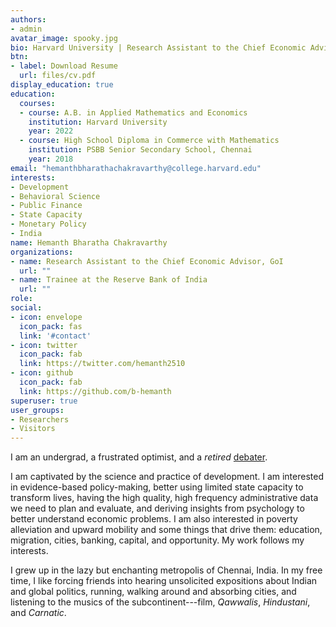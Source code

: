 ```yaml
---
authors:
- admin
avatar_image: spooky.jpg
bio: Harvard University | Research Assistant to the Chief Economic Advisor, Govt. of India
btn:
- label: Download Resume
  url: files/cv.pdf
display_education: true
education:
  courses:
  - course: A.B. in Applied Mathematics and Economics
    institution: Harvard University 
    year: 2022
  - course: High School Diploma in Commerce with Mathematics
    institution: PSBB Senior Secondary School, Chennai
    year: 2018
email: "hemanthbharathachakravarthy@college.harvard.edu"
interests:
- Development
- Behavioral Science
- Public Finance
- State Capacity
- Monetary Policy
- India
name: Hemanth Bharatha Chakravarthy
organizations:
- name: Research Assistant to the Chief Economic Advisor, GoI
  url: ""
- name: Trainee at the Reserve Bank of India
  url: ""
role: 
social:
- icon: envelope
  icon_pack: fas
  link: '#contact'
- icon: twitter
  icon_pack: fab
  link: https://twitter.com/hemanth2510
- icon: github
  icon_pack: fab
  link: https://github.com/b-hemanth
superuser: true
user_groups:
- Researchers
- Visitors
---
```


I am an undergrad, a frustrated optimist, and a *retired* [debater](https://www.edexlive.com/news/2018/aug/02/meet-indias-youngest-debate-guns-who-matched-wits-with-the-best-in-the-world-3562.html).

I am captivated by the science and practice of development. I am interested in evidence-based policy-making, better using limited state capacity to transform lives, having the high quality, high frequency administrative data we need to plan and evaluate, and deriving insights from psychology to better understand economic problems. I am also interested in poverty alleviation and upward mobility and some things that drive them: education, migration, cities, banking, capital, and opportunity. My work follows my interests.

I grew up in the lazy but enchanting metropolis of Chennai, India. In my free time, I like forcing friends into hearing unsolicited expositions about Indian and global politics, running, walking around and absorbing cities, and listening to the musics of the subcontinent---film, *Qawwalis*, *Hindustani*, and *Carnatic*.
